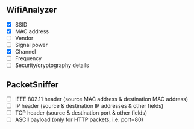 ## WifiAnalyzer
- [x] SSID
- [x] MAC address
- [ ] Vendor
- [ ] Signal power
- [x] Channel
- [ ] Frequency
- [ ] Security/cryptography details

## PacketSniffer
- [ ] IEEE 802.11 header (source MAC address & destination MAC address)
- [ ] IP header (source & destination IP addresses & other fields)
- [ ] TCP header (source & destination port & other fields)
- [ ] ASCII payload (only for HTTP packets, i.e. port=80)